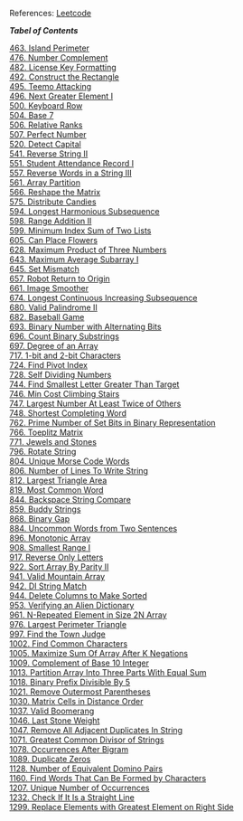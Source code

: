 References: [Leetcode](https://leetcode.com/)

***_Tabel of Contents_***

[463. Island Perimeter](./leetcode/463.%20Island%20Perimeter.ipynb)<br>
[476. Number Complement](./leetcode/476.%20Number%20Complement.ipynb)<br>
[482. License Key Formatting](./leetcode/482.%20License%20Key%20Formatting.ipynb)<br>
[492. Construct the Rectangle](./leetcode/492.%20Construct%20the%20Rectangle.ipynb)<br>
[495. Teemo Attacking](./leetcode/495.%20Teemo%20Attacking.ipynb)<br>
[496. Next Greater Element I](./leetcode/496.%20Next%20Greater%20Element%20I.ipynb)<br>
[500. Keyboard Row](./leetcode/500.%20Keyboard%20Row.ipynb)<br>
[504. Base 7](./leetcode/504.%20Base%207.ipynb)<br>
[506. Relative Ranks](./leetcode/506.%20Relative%20Ranks.ipynb)<br>
[507. Perfect Number](./leetcode/507.%20Perfect%20Number.ipynb)<br>
[520. Detect Capital](./leetcode/520.%20Detect%20Capital.ipynb)<br>
[541. Reverse String II](./leetcode/541.%20Reverse%20String%20II.ipynb)<br>
[551. Student Attendance Record I](./leetcode/551.%20Student%20Attendance%20Record%20I.ipynb)<br>
[557. Reverse Words in a String III](./leetcode/557.%20Reverse%20Words%20in%20a%20String%20III.ipynb)<br>
[561. Array Partition](./leetcode/561.%20Array%20Partition.ipynb)<br>
[566. Reshape the Matrix](./leetcode/566.%20Reshape%20the%20Matrix.ipynb)<br>
[575. Distribute Candies](./leetcode/575.%20Distribute%20Candies.ipynb)<br>
[594. Longest Harmonious Subsequence](./leetcode/594.%20Longest%20Harmonious%20Subsequence.ipynb)<br>
[598. Range Addition II](./leetcode/598.%20Range%20Addition%20II.ipynb)<br>
[599. Minimum Index Sum of Two Lists](./leetcode/599.%20Minimum%20Index%20Sum%20of%20Two%20Lists.ipynb)<br>
[605. Can Place Flowers](./leetcode/605.%20Can%20Place%20Flowers.ipynb)<br>
[628. Maximum Product of Three Numbers](./leetcode/628.%20Maximum%20Product%20of%20Three%20Numbers.ipynb)<br>
[643. Maximum Average Subarray I](./leetcode/643.%20Maximum%20Average%20Subarray%20I.ipynb)<br>
[645. Set Mismatch](./leetcode/645.%20Set%20Mismatch.ipynb)<br>
[657. Robot Return to Origin](./leetcode/657.%20Robot%20Return%20to%20Origin.ipynb)<br>
[661. Image Smoother](./leetcode/661.%20Image%20Smoother.ipynb)<br>
[674. Longest Continuous Increasing Subsequence](./leetcode/674.%20Longest%20Continuous%20Increasing%20Subsequence.ipynb)<br>
[680. Valid Palindrome II](./leetcode/680.%20Valid%20Palindrome%20II.ipynb)<br>
[682. Baseball Game](./leetcode/682.%20Baseball%20Game.ipynb)<br>
[693. Binary Number with Alternating Bits](./leetcode/693.%20Binary%20Number%20with%20Alternating%20Bits.ipynb)<br>
[696. Count Binary Substrings](./leetcode/696.%20Count%20Binary%20Substrings.ipynb)<br>
[697. Degree of an Array](./leetcode/697.%20Degree%20of%20an%20Array.ipynb)<br>
[717. 1-bit and 2-bit Characters](./leetcode/717.%201-bit%20and%202-bit%20Characters.ipynb)<br>
[724. Find Pivot Index](./leetcode/724.%20Find%20Pivot%20Index.ipynb)<br>
[728. Self Dividing Numbers](./leetcode/728.%20Self%20Dividing%20Numbers.ipynb)<br>
[744. Find Smallest Letter Greater Than Target](./leetcode/744.%20Find%20Smallest%20Letter%20Greater%20Than%20Target.ipynb)<br>
[746. Min Cost Climbing Stairs](./leetcode/746.%20Min%20Cost%20Climbing%20Stairs.ipynb)<br>
[747. Largest Number At Least Twice of Others](./leetcode/747.%20Largest%20Number%20At%20Least%20Twice%20of%20Others.ipynb)<br>
[748. Shortest Completing Word](./leetcode/748.%20Shortest%20Completing%20Word.ipynb)<br>
[762. Prime Number of Set Bits in Binary Representation](./leetcode/762.%20Prime%20Number%20of%20Set%20Bits%20in%20Binary%20Representation.ipynb)<br>
[766. Toeplitz Matrix](./leetcode/766.%20Toeplitz%20Matrix.ipynb)<br>
[771. Jewels and Stones](./leetcode/771.%20Jewels%20and%20Stones.ipynb)<br>
[796. Rotate String](./leetcode/796.%20Rotate%20String.ipynb)<br>
[804. Unique Morse Code Words](./leetcode/804.%20Unique%20Morse%20Code%20Words.ipynb)<br>
[806. Number of Lines To Write String](./leetcode/806.%20Number%20of%20Lines%20To%20Write%20String.ipynb)<br>
[812. Largest Triangle Area](./leetcode/812.%20Largest%20Triangle%20Area.ipynb)<br>
[819. Most Common Word](./leetcode/819.%20Most%20Common%20Word.ipynb)<br>
[844. Backspace String Compare](./leetcode/844.%20Backspace%20String%20Compare.ipynb)<br>
[859. Buddy Strings](./leetcode/859.%20Buddy%20Strings.ipynb)<br>
[868. Binary Gap](./leetcode/868.%20Binary%20Gap.ipynb)<br>
[884. Uncommon Words from Two Sentences](./leetcode/884.%20Uncommon%20Words%20from%20Two%20Sentences.ipynb)<br>
[896. Monotonic Array](./leetcode/896.%20Monotonic%20Array.ipynb)<br>
[908. Smallest Range I](./leetcode/908.%20Smallest%20Range%20I.ipynb)<br>
[917. Reverse Only Letters](./leetcode/917.%20Reverse%20Only%20Letters.ipynb)<br>
[922. Sort Array By Parity II](./leetcode/922.%20Sort%20Array%20By%20Parity%20II.ipynb)<br>
[941. Valid Mountain Array](./leetcode/941.%20Valid%20Mountain%20Array.ipynb)<br>
[942. DI String Match](./leetcode/942.%20DI%20String%20Match.ipynb)<br>
[944. Delete Columns to Make Sorted](./leetcode/944.%20Delete%20Columns%20to%20Make%20Sorted.ipynb)<br>
[953. Verifying an Alien Dictionary](./leetcode/953.%20Verifying%20an%20Alien%20Dictionary.ipynb)<br>
[961. N-Repeated Element in Size 2N Array](./leetcode/961.%20N-Repeated%20Element%20in%20Size%202N%20Array.ipynb)<br>
[976. Largest Perimeter Triangle](./leetcode/976.%20Largest%20Perimeter%20Triangle.ipynb)<br>
[997. Find the Town Judge](./leetcode/997.%20Find%20the%20Town%20Judge.ipynb)<br>
[1002. Find Common Characters](./leetcode/1002.%20Find%20Common%20Characters.ipynb)<br>
[1005. Maximize Sum Of Array After K Negations](./leetcode/1005.%20Maximize%20Sum%20Of%20Array%20After%20K%20Negations.ipynb)<br>
[1009. Complement of Base 10 Integer](./leetcode/1009.%20Complement%20of%20Base%2010%20Integer.ipynb)<br>
[1013. Partition Array Into Three Parts With Equal Sum](./leetcode/1013.%20Partition%20Array%20Into%20Three%20Parts%20With%20Equal%20Sum.ipynb)<br>
[1018. Binary Prefix Divisible By 5](./leetcode/1018.%20Binary%20Prefix%20Divisible%20By%205.ipynb)<br>
[1021. Remove Outermost Parentheses](./leetcode/1021.%20Remove%20Outermost%20Parentheses.ipynb)<br>
[1030. Matrix Cells in Distance Order](./leetcode/1030.%20Matrix%20Cells%20in%20Distance%20Order.ipynb)<br>
[1037. Valid Boomerang](./leetcode/1037.%20Valid%20Boomerang.ipynb)<br>
[1046. Last Stone Weight](./leetcode/1046.%20Last%20Stone%20Weight.ipynb)<br>
[1047. Remove All Adjacent Duplicates In String](./leetcode/1047.%20Remove%20All%20Adjacent%20Duplicates%20In%20String.ipynb)<br>
[1071. Greatest Common Divisor of Strings](./leetcode/1071.%20Greatest%20Common%20Divisor%20of%20Strings.ipynb)<br>
[1078. Occurrences After Bigram](./leetcode/1078.%20Occurrences%20After%20Bigram.ipynb)<br>
[1089. Duplicate Zeros](./leetcode/1089.%20Duplicate%20Zeros.ipynb)<br>
[1128. Number of Equivalent Domino Pairs](./leetcode/1128.%20Number%20of%20Equivalent%20Domino%20Pairs.ipynb)<br>
[1160. Find Words That Can Be Formed by Characters](./leetcode/1160.%20Find%20Words%20That%20Can%20Be%20Formed%20by%20Characters.ipynb)<br>
[1207. Unique Number of Occurrences](./leetcode/1207.%20Unique%20Number%20of%20Occurrences.ipynb)<br>
[1232. Check If It Is a Straight Line](./leetcode/1232.%20Check%20If%20It%20Is%20a%20Straight%20Line.ipynb)<br>
[1299. Replace Elements with Greatest Element on Right Side](./leetcode/1299.%20Replace%20Elements%20with%20Greatest%20Element%20on%20Right%20Side.ipynb)<br>
